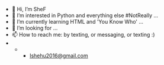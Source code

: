- 👋 Hi, I’m SheF
- 👀 I’m interested in Python and everything else #NotReally ...
- 🌱 I’m currently learning HTML and 'You Know Who' ...
- 💞️ I’m looking for ...
- 📫 How to reach me: by texting, or messaging, or texting :)
- - - Ishehu2016@gmail.com 
<!---
Ns-SheF/Ns-SheF is a ✨ special ✨ repository because its `README.md` (this file) appears on your GitHub profile.
You can click the Preview link to take a look at your changes.
--->
